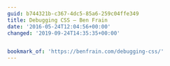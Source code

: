```yaml
---
guid: b744321b-c367-4dc5-85a6-259c04ffe349
title: Debugging CSS – Ben Frain
date: '2016-05-24T12:04:56+00:00'
changed: '2019-09-24T14:35:35+00:00'


bookmark_of: 'https://benfrain.com/debugging-css/'
---
```




